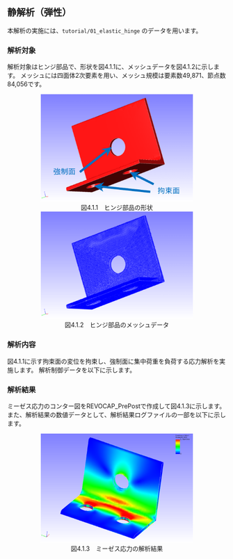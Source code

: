 ## 静解析（弾性）

本解析の実施には、`tutorial/01_elastic_hinge` のデータを用います。

### 解析対象

解析対象はヒンジ部品で、形状を図4.1.1に、メッシュデータを図4.1.2に示します。
メッシュには四面体2次要素を用い、メッシュ規模は要素数49,871、節点数84,056です。

<div style="text-align: center;">
<img src="./media/image01_01.png" width="350px"><br>
図4.1.1　ヒンジ部品の形状
</div>

<div style="text-align: center;">
<img src="./media/image01_02.png" width="350px"><br>
図4.1.2　ヒンジ部品のメッシュデータ
</div>

### 解析内容

図4.1.1に示す拘束面の変位を拘束し、強制面に集中荷重を負荷する応力解析を実施します。
解析制御データを以下に示します。

### 解析結果

ミーゼス応力のコンター図をREVOCAP\_PrePostで作成して図4.1.3に示します。
また、解析結果の数値データとして、解析結果ログファイルの一部を以下に示します。

<div style="text-align: center;">
<img src="./media/image01_03.png" width="350px"><br>
図4.1.3　ミーゼス応力の解析結果
</div>

